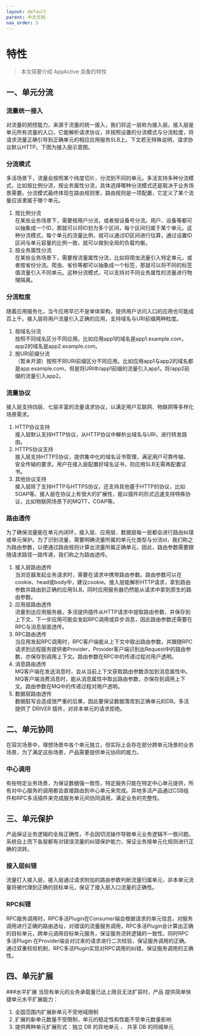 ```yaml
---
layout: default
parent: 中文文档
nav_order: 5
---
```

# 特性

> 本文简要介绍 AppActive 具备的特性

## 一、单元分流
### 流量统一接入
对流量的把控能力，来源于流量的统一接入，我们将这一层称为接入层。接入层是单元所有流量的入口，它能解析请求协议，并按照设置的分流模式与分流粒度，将请求流量正确引导到正确单元的相应应用服务SLB上。下文若无特殊说明，请求协议默认HTTP。下图为接入层示意图。

### 分流模式
多活场景下，流量会按照某个纬度切片，分流到不同的单元。多活支持多种分流模式，比如按比例分流，按业务属性分流，具体选择哪种分流模式还是取决于业务场景需要。分流模式最终体现在路由规则里，路由规则是一项配置，它定义了某个流量应该隶属于哪个单元。
1. 按比例分流<br/>
在某些业务场景下，需要按用户分流，或者按设备号分流。用户、设备等都可以抽象成一个ID，那就可以将ID划为多个区间，每个区间归属于某个单元。这种分流模式，每个单元的流量比例，就可以通过ID区间进行估算，通过设置ID区间与单元容量的比例一致，就可以做到全局的负载均衡。
2. 按业务属性分流<br/>
在某些业务场景下，需要按流量属性分流，比如将爬虫流量引入特定单元，或者按省份分流。爬虫、省份等都可以抽象成一个标签，那就可以将不同的标签值流量引入不同单元。这种分流模式，可以支持对不同业务属性的流量进行物理隔离。

### 分流粒度
随着应用服务化，当今应用早已不是单体架构，提供用户访问入口的应用也可能成百上千。接入层将用户流量引入正确的应用，支持域名与URI前缀两种粒度。
1. 按域名分流<br/>
按照不同域名区分不同应用。比如应用app1的域名是app1.example.com，app2的域名是app2.example.com。
2. 按URI前缀分流<br/>
（暂未开源）按照不同URI前缀区分不同应用。比如应用app1与app2的域名都是app.example.com，但是将URI中/app1前缀的流量引入app1，将/app2前缀的流量引入app2。

### 流量协议
接入层支持四层、七层丰富的流量请求协议，以满足用户互联网、物联网等多样化场景需求。
1. HTTP协议支持<br/>
接入层默认支持HTTP协议，从HTTP协议中解析出域名与URI，进行转发路由。
2. HTTPS协议支持<br/>
接入层支持HTTPS协议，提供集中化的域名证书管理，满足用户可靠传输、安全传输的要求。用户在接入层配置好域名证书，则应用SLB无需再配置证书。
3. 其他协议支持<br/>
接入层除了支持HTTP与HTTPS协议，还支持其他基于HTTP的协议，比如SOAP等。接入层在协议上有很大的扩展性，能以插件的形式迅速支持特殊协议，比如物联网场景下的MQTT，COAP等。

### 路由透传
为了确保流量能在单元内闭环，接入层、应用层、数据层每一层都会进行路由纠错或单元保护。为了识别流量，需要明确流量所属的单元化类型与分流id，我们称之为路由参数，以便通过路由规则计算出流量所属正确单元，因此，路由参数需要跟随请求路径一路传递，我们称之为路由透传。

1. 接入层路由透传<br/>
当浏览器发起业务请求时，需要在请求中携带路由参数。路由参数可以在cookie、head或body中，建议cookie。接入层能解析HTTP请求，拿到路由参数并路由到正确的应用SLB，同时应用服务器仍然能从请求中拿到原生的路由参数。
2. 应用层路由透传<br/>
流量到达应用服务器，多活提供插件从HTTP请求中提取路由参数，并保存到上下文，下一步应用可能会发起RPC调用或异步消息，因此路由参数还需要在RPC与消息层面透传。
3. RPC路由透传<br/>
当应用发起RPC调用时，RPC客户端能从上下文中取出路由参数，并跟随RPC请求到远程服务提供者Provider，Provider客户端识别出Request中的路由参数，亦保存到调用上下文。路由参数在RPC中的传递过程对用户透明。
4. 消息路由透传<br/>
MQ客户端在发送消息时，会从当前上下文获取路由参数添加到消息属性中。MQ客户端消费消息时，能从消息属性中取出路由参数，亦保存到调用上下文。路由参数在MQ中的传递过程对用户透明。
5. 数据层路由透传<br/>
数据脏写会造成很严重的后果，因此要保证数据落库到正确单元的DB。多活提供了 DRIVER 插件，对非本单元的请求拒绝。

## 二、单元协同
在容灾场景中，理想场景中各个单元独立，但实际上会存在部分跨单元场景的业务场景，为了满足这些场景，产品需要提供单元协同的能力。
### 中心调用
有些特定业务场景，为保证数据强一致性，特定服务只能在特定中心单元提供，所有对中心服务的调用都会直接路由到中心单元来完成。异地多活产品通过CSB组件和RPC多活插件来完成服务单元间协同调用，满足业务的完整性。

## 三、单元保护
产品保证业务逻辑的全局正确性，不会因切流操作导致单元业务逻辑不一致问题。系统自上而下各层都有对错误流量的纠错保护能力，保证业务按单元化规则进行正确的流转。

### 接入层纠错
流量打入接入层，接入层通过请求附加的路由参数判断流量归属单元，非本单元流量将被代理到正确的目标单元，保证了接入层入口流量的正确性。

### RPC纠错
RPC服务调用时，RPC多活Plugin在Consumer端会根据请求的单元信息，对服务调用进行正确的路由选址，对错误的流量服务调用，RPC多活Plugin会计算出正确的目标单元，跨单元调用目标单元服务，保证服务流转逻辑的一致性。同时RPC多活Plugin 在Provider端会对过来的请求进行二次校验，保证服务调用的正确。通过双重校验机制，RPC多活Plugin实现对RPC调用的纠错，保证服务调用的正确性。

## 四、单元扩展
###水平扩展
当现有单元的业务承载量已达上限且无法扩容时，产品 提供简单快捷单元水平扩展能力：
1. 全国范围内扩展新单元不受地域限制
2. 扩展的新单元数量不受限制，单元的稳定性和性能不受单元数量影响
3. 提供两种单元扩展形式：独立 DB 的异地单元 、 共享 DB 的同城单元